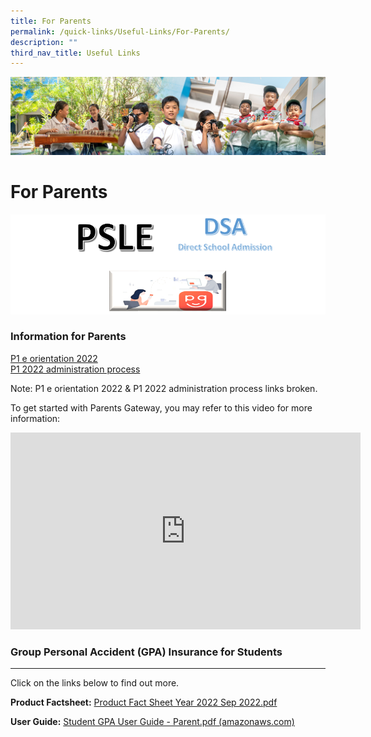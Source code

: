```yaml
---
title: For Parents
permalink: /quick-links/Useful-Links/For-Parents/
description: ""
third_nav_title: Useful Links
---
```

![](/images/AboutUs.jpg)


For Parents
===========

![](/images/ForParent.png)

### **Information for Parents**

[P1 e orientation 2022](https://tampinespri.moe.edu.sg/for-parents/p1-e-orientation-2022)  
[P1 2022 administration process](https://tampinespri.moe.edu.sg/for-parents/p1-2022-administration-process)  

Note: P1 e orientation 2022 & P1 2022 administration process links broken.

To get started with Parents Gateway, you may refer to this video for more information:

<iframe width="560" height="315" src="https://www.youtube.com/embed/tW9jwyuovOo" title="YouTube video player" frameborder="0" allow="accelerometer; autoplay; clipboard-write; encrypted-media; gyroscope; picture-in-picture" allowfullscreen></iframe>


### **Group Personal Accident (GPA) Insurance for Students**
----------------------------------------------------

Click on the links below to find out more.  
  
<b>Product Factsheet:</b> [Product Fact Sheet Year 2022 Sep 2022.pdf](/files/Product%20Fact%20Sheet%20Year%202022%20Sep%202022.pdf)

<b>User Guide:</b> [Student GPA User Guide - Parent.pdf (amazonaws.com)](/files/StudentGPAUserGuide-Parent.pdf)